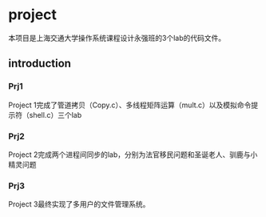 # project
本项目是上海交通大学操作系统课程设计永强班的3个lab的代码文件。
## introduction
### Prj1
Project 1完成了管道拷贝（Copy.c）、多线程矩阵运算（mult.c）以及模拟命令提示符（shell.c）三个lab
### Prj2
Project 2完成两个进程间同步的lab，分别为法官移民问题和圣诞老人、驯鹿与小精灵问题
### Prj3
Project 3最终实现了多用户的文件管理系统。
